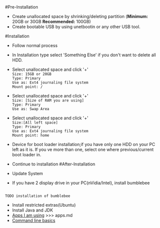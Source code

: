 #Pre-Installation
* Create unallocated space by shrinking/deleting partition (**Minimum:** 20GB or 30GB  **Recommended:**  100GB)   
* Create bootable USB by using unetbootin or any other USB tool.  

#Installation
* Follow normal process
* In Installation type select 'Something Else' if you don't want to delete all HDD.
* Select unallocated space and click '+'  
	`Size: 15GB or 20GB`   
	`Type: Primary`   
	`Use as: Ext4 journaling file system`      
	`Mount point: /`   
	
* Select unallocated space and click '+'  
	`Size: [Size of RAM you are using]`   
	`Type: Primary`   
	`Use as: Swap Area`   
	
* Select unallocated space and click '+'  
	`Size:[All left space]`   
	`Type: Primary`   
	`Use as: Ext4 journaling file system`      
	`Mount point: home`      
	
* Device for boot loader installation;if you have  only one HDD on your PC left as it is. If you ve more than one, select one where previous/current boot loader in.
* Continue to installation
#After-Installation
* Update System
* If you have 2 display drive in your PC(nVidia/Intel), install bumblebee
```

TODO installation of bumblebee
```
* Install restricted extras(Ubuntu)
* Install Java and JDK
* [Apps I am using](https://github.com/abdullahoguk/linux-notes/blob/master/apps.md) >>> apps.md
* [Command line basics](cli1.md)
